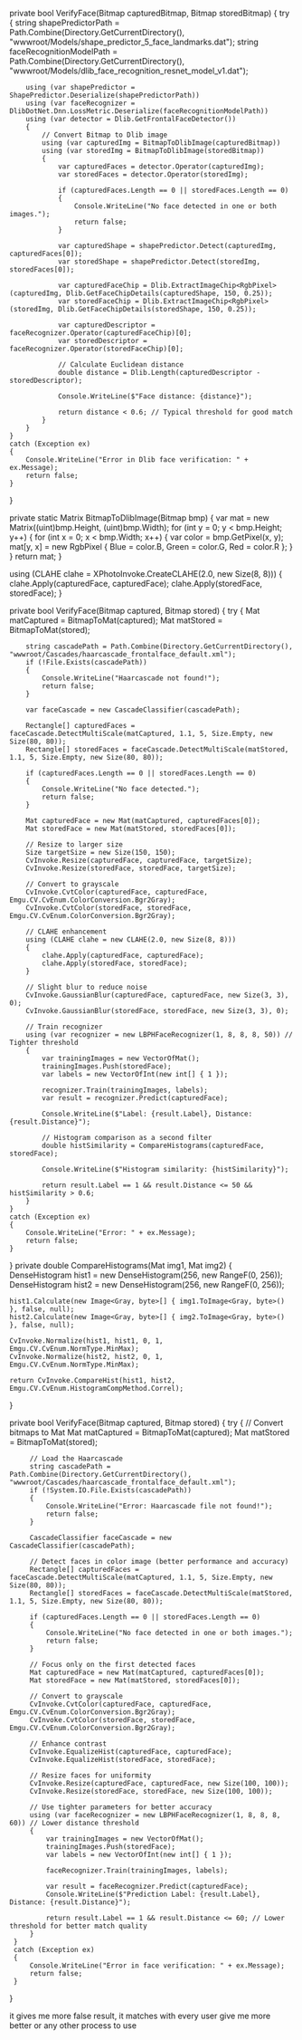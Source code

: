 private bool VerifyFace(Bitmap capturedBitmap, Bitmap storedBitmap)
{
    try
    {
        string shapePredictorPath = Path.Combine(Directory.GetCurrentDirectory(), "wwwroot/Models/shape_predictor_5_face_landmarks.dat");
        string faceRecognitionModelPath = Path.Combine(Directory.GetCurrentDirectory(), "wwwroot/Models/dlib_face_recognition_resnet_model_v1.dat");

        using (var shapePredictor = ShapePredictor.Deserialize(shapePredictorPath))
        using (var faceRecognizer = DlibDotNet.Dnn.LossMetric.Deserialize(faceRecognitionModelPath))
        using (var detector = Dlib.GetFrontalFaceDetector())
        {
            // Convert Bitmap to Dlib image
            using (var capturedImg = BitmapToDlibImage(capturedBitmap))
            using (var storedImg = BitmapToDlibImage(storedBitmap))
            {
                var capturedFaces = detector.Operator(capturedImg);
                var storedFaces = detector.Operator(storedImg);

                if (capturedFaces.Length == 0 || storedFaces.Length == 0)
                {
                    Console.WriteLine("No face detected in one or both images.");
                    return false;
                }

                var capturedShape = shapePredictor.Detect(capturedImg, capturedFaces[0]);
                var storedShape = shapePredictor.Detect(storedImg, storedFaces[0]);

                var capturedFaceChip = Dlib.ExtractImageChip<RgbPixel>(capturedImg, Dlib.GetFaceChipDetails(capturedShape, 150, 0.25));
                var storedFaceChip = Dlib.ExtractImageChip<RgbPixel>(storedImg, Dlib.GetFaceChipDetails(storedShape, 150, 0.25));

                var capturedDescriptor = faceRecognizer.Operator(capturedFaceChip)[0];
                var storedDescriptor = faceRecognizer.Operator(storedFaceChip)[0];

                // Calculate Euclidean distance
                double distance = Dlib.Length(capturedDescriptor - storedDescriptor);

                Console.WriteLine($"Face distance: {distance}");

                return distance < 0.6; // Typical threshold for good match
            }
        }
    }
    catch (Exception ex)
    {
        Console.WriteLine("Error in Dlib face verification: " + ex.Message);
        return false;
    }
}

private static Matrix<RgbPixel> BitmapToDlibImage(Bitmap bmp)
{
    var mat = new Matrix<RgbPixel>((uint)bmp.Height, (uint)bmp.Width);
    for (int y = 0; y < bmp.Height; y++)
    {
        for (int x = 0; x < bmp.Width; x++)
        {
            var color = bmp.GetPixel(x, y);
            mat[y, x] = new RgbPixel { Blue = color.B, Green = color.G, Red = color.R };
        }
    }
    return mat;
}



using (CLAHE clahe = XPhotoInvoke.CreateCLAHE(2.0, new Size(8, 8)))
{
    clahe.Apply(capturedFace, capturedFace);
    clahe.Apply(storedFace, storedFace);
}




private bool VerifyFace(Bitmap captured, Bitmap stored)
{
    try
    {
        Mat matCaptured = BitmapToMat(captured);
        Mat matStored = BitmapToMat(stored);

        string cascadePath = Path.Combine(Directory.GetCurrentDirectory(), "wwwroot/Cascades/haarcascade_frontalface_default.xml");
        if (!File.Exists(cascadePath))
        {
            Console.WriteLine("Haarcascade not found!");
            return false;
        }

        var faceCascade = new CascadeClassifier(cascadePath);

        Rectangle[] capturedFaces = faceCascade.DetectMultiScale(matCaptured, 1.1, 5, Size.Empty, new Size(80, 80));
        Rectangle[] storedFaces = faceCascade.DetectMultiScale(matStored, 1.1, 5, Size.Empty, new Size(80, 80));

        if (capturedFaces.Length == 0 || storedFaces.Length == 0)
        {
            Console.WriteLine("No face detected.");
            return false;
        }

        Mat capturedFace = new Mat(matCaptured, capturedFaces[0]);
        Mat storedFace = new Mat(matStored, storedFaces[0]);

        // Resize to larger size
        Size targetSize = new Size(150, 150);
        CvInvoke.Resize(capturedFace, capturedFace, targetSize);
        CvInvoke.Resize(storedFace, storedFace, targetSize);

        // Convert to grayscale
        CvInvoke.CvtColor(capturedFace, capturedFace, Emgu.CV.CvEnum.ColorConversion.Bgr2Gray);
        CvInvoke.CvtColor(storedFace, storedFace, Emgu.CV.CvEnum.ColorConversion.Bgr2Gray);

        // CLAHE enhancement
        using (CLAHE clahe = new CLAHE(2.0, new Size(8, 8)))
        {
            clahe.Apply(capturedFace, capturedFace);
            clahe.Apply(storedFace, storedFace);
        }

        // Slight blur to reduce noise
        CvInvoke.GaussianBlur(capturedFace, capturedFace, new Size(3, 3), 0);
        CvInvoke.GaussianBlur(storedFace, storedFace, new Size(3, 3), 0);

        // Train recognizer
        using (var recognizer = new LBPHFaceRecognizer(1, 8, 8, 8, 50)) // Tighter threshold
        {
            var trainingImages = new VectorOfMat();
            trainingImages.Push(storedFace);
            var labels = new VectorOfInt(new int[] { 1 });

            recognizer.Train(trainingImages, labels);
            var result = recognizer.Predict(capturedFace);

            Console.WriteLine($"Label: {result.Label}, Distance: {result.Distance}");

            // Histogram comparison as a second filter
            double histSimilarity = CompareHistograms(capturedFace, storedFace);

            Console.WriteLine($"Histogram similarity: {histSimilarity}");

            return result.Label == 1 && result.Distance <= 50 && histSimilarity > 0.6;
        }
    }
    catch (Exception ex)
    {
        Console.WriteLine("Error: " + ex.Message);
        return false;
    }
}
private double CompareHistograms(Mat img1, Mat img2)
{
    DenseHistogram hist1 = new DenseHistogram(256, new RangeF(0, 256));
    DenseHistogram hist2 = new DenseHistogram(256, new RangeF(0, 256));

    hist1.Calculate(new Image<Gray, byte>[] { img1.ToImage<Gray, byte>() }, false, null);
    hist2.Calculate(new Image<Gray, byte>[] { img2.ToImage<Gray, byte>() }, false, null);

    CvInvoke.Normalize(hist1, hist1, 0, 1, Emgu.CV.CvEnum.NormType.MinMax);
    CvInvoke.Normalize(hist2, hist2, 0, 1, Emgu.CV.CvEnum.NormType.MinMax);

    return CvInvoke.CompareHist(hist1, hist2, Emgu.CV.CvEnum.HistogramCompMethod.Correl);
}

 
 
  private bool VerifyFace(Bitmap captured, Bitmap stored)
 {
     try
     {
         // Convert bitmaps to Mat
         Mat matCaptured = BitmapToMat(captured);
         Mat matStored = BitmapToMat(stored);

         // Load the Haarcascade
         string cascadePath = Path.Combine(Directory.GetCurrentDirectory(), "wwwroot/Cascades/haarcascade_frontalface_default.xml");
         if (!System.IO.File.Exists(cascadePath))
         {
             Console.WriteLine("Error: Haarcascade file not found!");
             return false;
         }

         CascadeClassifier faceCascade = new CascadeClassifier(cascadePath);

         // Detect faces in color image (better performance and accuracy)
         Rectangle[] capturedFaces = faceCascade.DetectMultiScale(matCaptured, 1.1, 5, Size.Empty, new Size(80, 80));
         Rectangle[] storedFaces = faceCascade.DetectMultiScale(matStored, 1.1, 5, Size.Empty, new Size(80, 80));

         if (capturedFaces.Length == 0 || storedFaces.Length == 0)
         {
             Console.WriteLine("No face detected in one or both images.");
             return false;
         }

         // Focus only on the first detected faces
         Mat capturedFace = new Mat(matCaptured, capturedFaces[0]);
         Mat storedFace = new Mat(matStored, storedFaces[0]);

         // Convert to grayscale
         CvInvoke.CvtColor(capturedFace, capturedFace, Emgu.CV.CvEnum.ColorConversion.Bgr2Gray);
         CvInvoke.CvtColor(storedFace, storedFace, Emgu.CV.CvEnum.ColorConversion.Bgr2Gray);

         // Enhance contrast
         CvInvoke.EqualizeHist(capturedFace, capturedFace);
         CvInvoke.EqualizeHist(storedFace, storedFace);

         // Resize faces for uniformity
         CvInvoke.Resize(capturedFace, capturedFace, new Size(100, 100));
         CvInvoke.Resize(storedFace, storedFace, new Size(100, 100));

         // Use tighter parameters for better accuracy
         using (var faceRecognizer = new LBPHFaceRecognizer(1, 8, 8, 8, 60)) // Lower distance threshold
         {
             var trainingImages = new VectorOfMat();
             trainingImages.Push(storedFace);
             var labels = new VectorOfInt(new int[] { 1 });

             faceRecognizer.Train(trainingImages, labels);

             var result = faceRecognizer.Predict(capturedFace);
             Console.WriteLine($"Prediction Label: {result.Label}, Distance: {result.Distance}");

             return result.Label == 1 && result.Distance <= 60; // Lower threshold for better match quality
         }
     }
     catch (Exception ex)
     {
         Console.WriteLine("Error in face verification: " + ex.Message);
         return false;
     }
 }

 it gives me more false result, it matches with every user give me more better or any other process to use
